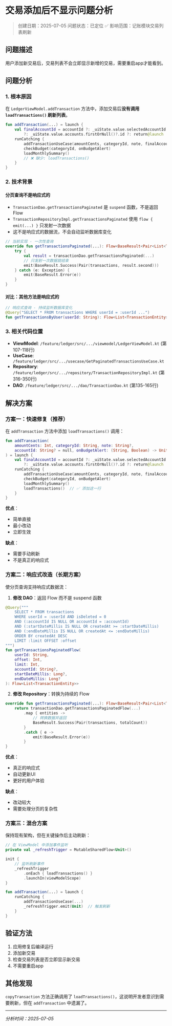 # 交易添加后不显示问题分析

> 创建日期：2025-07-05
> 问题状态：已定位 ✅
> 影响范围：记账模块交易列表刷新

## 问题描述
用户添加新交易后，交易列表不会立即显示新增的交易，需要重启app才能看到。

## 问题分析

### 1. 根本原因
在 `LedgerViewModel.addTransaction` 方法中，添加交易后**没有调用 `loadTransactions()` 刷新列表**。

```kotlin
fun addTransaction(...) = launch {
    val finalAccountId = accountId ?: _uiState.value.selectedAccountId 
        ?: _uiState.value.accounts.firstOrNull()?.id ?: return@launch
    runCatching {
        addTransactionUseCase(amountCents, categoryId, note, finalAccountId)
        checkBudget(categoryId, onBudgetAlert)
        loadMonthlySummary()
        // ❌ 缺少: loadTransactions()
    }
}
```

### 2. 技术背景
#### 分页查询不是响应式的
- `TransactionDao.getTransactionsPaginated` 是 `suspend` 函数，不是返回 Flow
- `TransactionRepositoryImpl.getTransactionsPaginated` 使用 `flow { emit(...) }` 只发射一次数据
- 这不是响应式的数据流，不会自动监听数据库变化

```kotlin
// 当前实现 - 一次性查询
override fun getTransactionsPaginated(...): Flow<BaseResult<Pair<List<Transaction>, Int>>> = flow {
    try {
        val result = transactionDao.getTransactionsPaginated(...)
        // 只发射一次数据就结束
        emit(BaseResult.Success(Pair(transactions, result.second)))
    } catch (e: Exception) {
        emit(BaseResult.Error(e))
    }
}
```

#### 对比：其他方法是响应式的
```kotlin
// 响应式查询 - 持续监听数据库变化
@Query("SELECT * FROM transactions WHERE userId = :userId ...")
fun getTransactionsByUser(userId: String): Flow<List<TransactionEntity>>
```

### 3. 相关代码位置
- **ViewModel**: `/feature/ledger/src/.../viewmodel/LedgerViewModel.kt` (第107-118行)
- **UseCase**: `/feature/ledger/src/.../usecase/GetPaginatedTransactionsUseCase.kt`
- **Repository**: `/feature/ledger/src/.../repository/TransactionRepositoryImpl.kt` (第316-350行)
- **DAO**: `/feature/ledger/src/.../dao/TransactionDao.kt` (第135-165行)

## 解决方案

### 方案一：快速修复（推荐）
在 `addTransaction` 方法中添加 `loadTransactions()` 调用：

```kotlin
fun addTransaction(
    amountCents: Int, categoryId: String, note: String?, 
    accountId: String? = null, onBudgetAlert: (String, Boolean) -> Unit = { _, _ -> }
) = launch {
    val finalAccountId = accountId ?: _uiState.value.selectedAccountId 
        ?: _uiState.value.accounts.firstOrNull()?.id ?: return@launch
    runCatching {
        addTransactionUseCase(amountCents, categoryId, note, finalAccountId)
        checkBudget(categoryId, onBudgetAlert)
        loadMonthlySummary()
        loadTransactions()  // ✅ 添加这一行
    }
}
```

**优点**：
- 简单直接
- 最小改动
- 立即生效

**缺点**：
- 需要手动刷新
- 不是真正的响应式

### 方案二：响应式改造（长期方案）
使分页查询支持响应式数据流：

1. **修改 DAO**：返回 Flow 而不是 suspend 函数
```kotlin
@Query("""
    SELECT * FROM transactions 
    WHERE userId = :userId AND isDeleted = 0
    AND (:accountId IS NULL OR accountId = :accountId)
    AND (:startDateMillis IS NULL OR createdAt >= :startDateMillis)
    AND (:endDateMillis IS NULL OR createdAt <= :endDateMillis)
    ORDER BY createdAt DESC 
    LIMIT :limit OFFSET :offset
""")
fun getTransactionsPaginatedFlow(
    userId: String,
    offset: Int,
    limit: Int,
    accountId: String?,
    startDateMillis: Long?,
    endDateMillis: Long?
): Flow<List<TransactionEntity>>
```

2. **修改 Repository**：转换为持续的 Flow
```kotlin
override fun getTransactionsPaginated(...): Flow<BaseResult<Pair<List<Transaction>, Int>>> {
    return transactionDao.getTransactionsPaginatedFlow(...)
        .map { entities ->
            // 转换数据并返回
            BaseResult.Success(Pair(transactions, totalCount))
        }
        .catch { e ->
            emit(BaseResult.Error(e))
        }
}
```

**优点**：
- 真正的响应式
- 自动更新UI
- 更好的用户体验

**缺点**：
- 改动较大
- 需要处理分页的复杂性

### 方案三：混合方案
保持现有架构，但在关键操作后主动刷新：

```kotlin
// 在 ViewModel 中添加事件监听
private val _refreshTrigger = MutableSharedFlow<Unit>()

init {
    // 监听刷新事件
    _refreshTrigger
        .onEach { loadTransactions() }
        .launchIn(viewModelScope)
}

fun addTransaction(...) = launch {
    runCatching {
        addTransactionUseCase(...)
        _refreshTrigger.emit(Unit)  // 触发刷新
    }
}
```

## 验证方法
1. 应用修复后编译运行
2. 添加新交易
3. 检查交易列表是否立即显示新交易
4. 不需要重启app

## 其他发现
`copyTransaction` 方法正确调用了 `loadTransactions()`，这说明开发者意识到需要刷新，但在 `addTransaction` 中遗漏了。

---
*分析时间：2025-07-05*